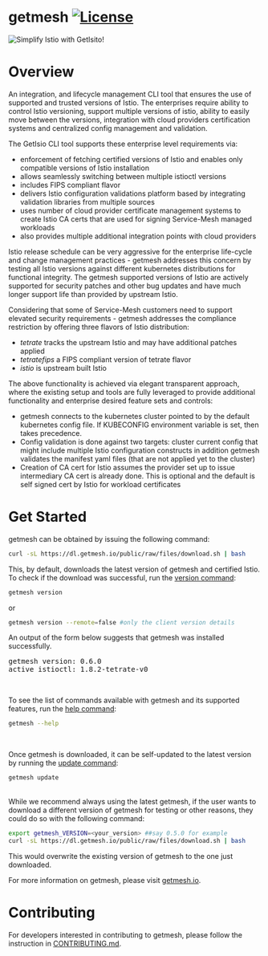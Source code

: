 # getmesh [![License](https://img.shields.io/badge/License-Apache%202.0-blue.svg)](https://opensource.org/licenses/Apache-2.0)

![Simplify Istio with GetIsito!](getmesh.png)

# Overview

An integration, and lifecycle management CLI tool that ensures the use of supported and trusted versions of Istio. The enterprises require ability to control Istio versioning, support multiple versions of istio, ability to easily move between the versions, integration with cloud providers certification systems and centralized config management and validation. 

The GetIsio CLI tool supports these enterprise level requirements via:

- enforcement of fetching certified versions of Istio and enables only compatible versions of Istio installation
- allows seamlessly switching between multiple istioctl versions
- includes FIPS compliant flavor
- delivers Istio configuration validations platform based by integrating validation libraries from multiple sources
- uses number of cloud provider certificate management systems to create Istio CA certs that are used for signing Service-Mesh managed workloads 
- also provides multiple additional integration points with cloud providers

Istio release schedule can be very aggressive for the enterprise life-cycle and change management practices - getmesh addresses this concern by testing all Istio versions against different kubernetes distributions for functional integrity. The getmesh supported versions of Istio are actively supported for security patches and other bug updates and have much longer support life than provided by upstream Istio.

Considering that some of Service-Mesh customers need to support elevated security requirements - getmesh addresses the compliance restriction by offering three flavors of Istio distribution:

- _tetrate_ tracks the upstream Istio and may have additional patches applied
- _tetratefips_ a FIPS compliant version of tetrate flavor
- _istio_ is upstream built Istio

The above functionality is achieved via elegant transparent approach, where the existing setup and tools are fully leveraged to provide additional functionality and enterprise desired feature sets and controls:

- getmesh connects to the kubernetes cluster pointed to by the default kubernetes config file. If KUBECONFIG environment variable is set, then takes precedence.
- Config validation is done against two targets:
cluster current config that might include multiple Istio configuration constructs
in addition getmesh validates the manifest yaml files (that are not applied yet to the cluster)
- Creation of CA cert for Istio assumes the provider set up to issue intermediary CA cert is already done. This is optional and the default is self signed cert by Istio for workload certificates

# Get Started

getmesh can be obtained by issuing the following command:

```sh
curl -sL https://dl.getmesh.io/public/raw/files/download.sh | bash
```

This, by default, downloads the latest version of getmesh and certified Istio. To check if the download was successful, run the [version command](/doc/en/getmesh-cli/reference/getmesh_version/_index.md):

```sh
getmesh version
```

or

```sh
getmesh version --remote=false #only the client version details
```

An output of the form below suggests that getmesh was installed successfully.
<pre>getmesh version: 0.6.0
active istioctl: 1.8.2-tetrate-v0
</pre>

<br />

To see the list of commands available with getmesh and its supported features, run the [help command](/doc/en/getmesh-cli/reference/getmesh_help/_index.md):

```sh
getmesh --help
```

<br />

Once getmesh is downloaded, it can be self-updated to the latest version by running the [update command](/doc/en/getmesh-cli/reference/getmesh_update/_index.md):

```sh
getmesh update
```

<br />
While we recommend always using the latest getmesh, if the user wants to download a different version of getmesh for testing or other reasons, they could do so with the following command:

```sh
export getmesh_VERSION=<your_version> ##say 0.5.0 for example
curl -sL https://dl.getmesh.io/public/raw/files/download.sh | bash
```
This would overwrite the existing version of getmesh to the one just downloaded.

For more information on getmesh, please visit [getmesh.io](https://getmesh.io).

# Contributing

For developers interested in contributing to getmesh, please follow the instruction in [CONTRIBUTING.md](CONTRIBUTING.md).
